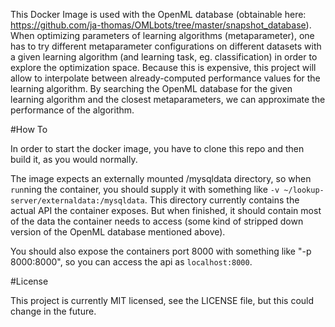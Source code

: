 This Docker Image is used with the OpenML database (obtainable here: https://github.com/ja-thomas/OMLbots/tree/master/snapshot_database). When optimizing parameters of learning algorithms (metaparameter), one has to try different metaparameter configurations on different datasets with a given learning algorithm (and learning task, eg. classification) in order to explore the optimization space. Because this is expensive, this project will allow to interpolate between already-computed performance values for the learning algorithm. By searching the OpenML database for the given learning algorithm and the closest metaparameters, we can approximate the performance of the algorithm.

#How To

In order to start the docker image, you have to clone this repo and then build it, as you would normally.

The image expects an externally mounted /mysqldata directory, so when ```run```ning the container, you should supply it with something like ```-v ~/lookup-server/externaldata:/mysqldata```. This directory currently contains the actual API the container exposes. But when finished, it should contain most of the data the container needs to access (some kind of stripped down version of the OpenML database mentioned above).

You should also expose the containers port 8000 with something like "-p 8000:8000", so you can access the api as ```localhost:8000```.

#License

This project is currently MIT licensed, see the LICENSE file, but this could change in the future.
